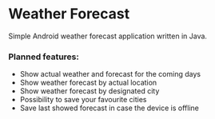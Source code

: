 # Weather Forecast

Simple Android weather forecast application written in Java.

### Planned features:

- Show actual weather and forecast for the coming days
- Show weather forecast by actual location
- Show weather forecast by designated city
- Possibility to save your favourite cities
- Save last showed forecast in case the device is offline
